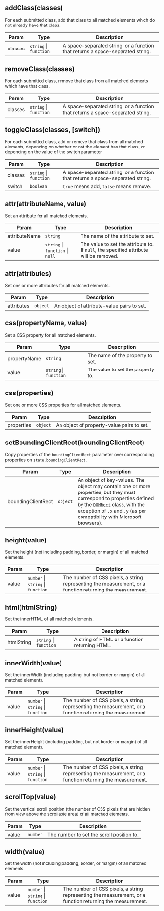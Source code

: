 
## addClass(classes)
For each submitted class, add that class to all matched elements which do not already have that class.

| Param | Type | Description |
| --- | --- | --- |
| classes | `string` \| `function` | A space-separated string, or a function that returns a space-separated string. |

## removeClass(classes)
For each submitted class, remove that class from all matched elements which have that class.

| Param | Type | Description |
| --- | --- | --- |
| classes | `string` \| `function` | A space-separated string, or a function that returns a space-separated string. |

## toggleClass(classes, [switch])
For each submitted class, add or remove that class from all matched elements, depending on whether or not the element has that class, or depending on the value of the switch parameter.

| Param | Type | Description |
| --- | --- | --- |
| classes | `string` \| `function` | A space-separated string, or a function that returns a space-separated string. |
| switch | `boolean` | `true` means add, `false` means remove. |

## attr(attributeName, value)
Set an attribute for all matched elements.

| Param | Type | Description |
| --- | --- | --- |
| attributeName | `string` | The name of the attribute to set. |
| value | `string` \| `function` \| `null` | The value to set the attribute to. If `null`, the specified attribute will be removed. |

## attr(attributes)
Set one or more attributes for all matched elements.

| Param | Type | Description |
| --- | --- | --- |
| attributes | `object` | An object of attribute-value pairs to set. |

## css(propertyName, value)
Set a CSS property for all matched elements.

| Param | Type | Description |
| --- | --- | --- |
| propertyName | `string` | The name of the property to set. |
| value | `string` \| `function` | The value to set the property to. |

## css(properties)
Set one or more CSS properties for all matched elements.

| Param | Type | Description |
| --- | --- | --- |
| properties | `object` | An object of property-value pairs to set. |

## setBoundingClientRect(boundingClientRect)
Copy properties of the `boundingClientRect` parameter over corresponding properties on `state.boundingClientRect`.

| Param | Type | Description |
| --- | --- | --- |
| boundingClientRect | `object` | An object of key-values. The object may contain one or more properties, but they must correspond to properties defined by the [`DOMRect`](https://developer.mozilla.org/en-US/docs/Web/API/DOMRect) class, with the exception of `.x` and `.y` (as per compatibility with Microsoft browsers). |

## height(value)
Set the height (not including padding, border, or margin) of all matched elements.

| Param | Type | Description |
| --- | --- | --- |
| value | `number` \| `string` \| `function` | The number of CSS pixels, a string representing the measurement, or a function returning the measurement. |

## html(htmlString)
Set the innerHTML of all matched elements.

| Param | Type | Description |
| --- | --- | --- |
| htmlString | `string` \| `function` | A string of HTML or a function returning HTML. |

## innerWidth(value)
Set the innerWidth (including padding, but not border or margin) of all matched elements.

| Param | Type | Description |
| --- | --- | --- |
| value | `number` \| `string` \| `function` | The number of CSS pixels, a string representing the measurement, or a function returning the measurement. |

## innerHeight(value)
Set the innerHeight (including padding, but not border or margin) of all matched elements.

| Param | Type | Description |
| --- | --- | --- |
| value | `number` \| `string` \| `function` | The number of CSS pixels, a string representing the measurement, or a function returning the measurement. |

## scrollTop(value)
Set the vertical scroll position (the number of CSS pixels that are hidden from view above the scrollable area) of all matched elements.

| Param | Type | Description |
| --- | --- | --- |
| value | `number` | The number to set the scroll position to. |

## width(value)
Set the width (not including padding, border, or margin) of all matched elements.

| Param | Type | Description |
| --- | --- | --- |
| value | `number` \| `string` \| `function` | The number of CSS pixels, a string representing the measurement, or a function returning the measurement. |

